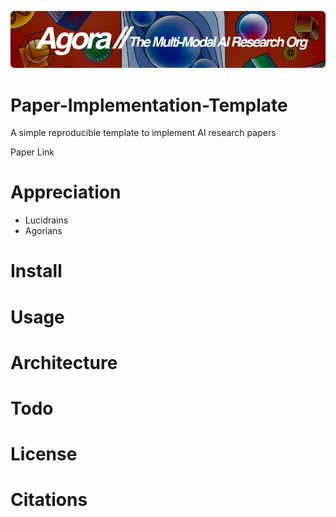 [![Multi-Modality](agorabanner.png)](https://discord.gg/qUtxnK2NMf)

# Paper-Implementation-Template
A simple reproducible template to implement AI research papers 

Paper Link

# Appreciation
* Lucidrains
* Agorians



# Install

# Usage

# Architecture

# Todo


# License

# Citations

